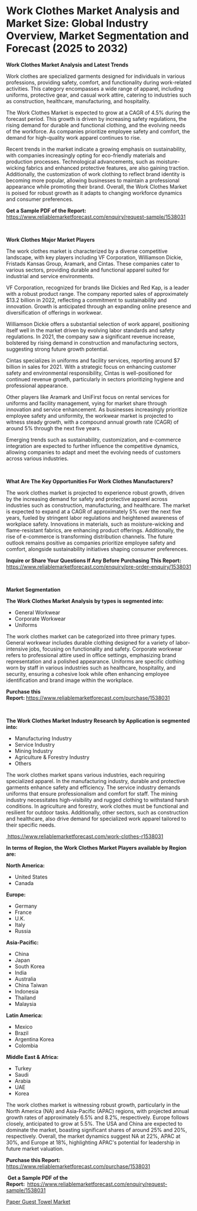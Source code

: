 <p><h1>Work Clothes Market Analysis and Market Size: Global Industry Overview, Market Segmentation and Forecast (2025 to 2032)</h1></p><p><strong>Work Clothes Market Analysis and Latest Trends</strong></p>
<p><p>Work clothes are specialized garments designed for individuals in various professions, providing safety, comfort, and functionality during work-related activities. This category encompasses a wide range of apparel, including uniforms, protective gear, and casual work attire, catering to industries such as construction, healthcare, manufacturing, and hospitality. </p><p>The Work Clothes Market is expected to grow at a CAGR of 4.5% during the forecast period. This growth is driven by increasing safety regulations, the rising demand for durable and functional clothing, and the evolving needs of the workforce. As companies prioritize employee safety and comfort, the demand for high-quality work apparel continues to rise.</p><p>Recent trends in the market indicate a growing emphasis on sustainability, with companies increasingly opting for eco-friendly materials and production processes. Technological advancements, such as moisture-wicking fabrics and enhanced protective features, are also gaining traction. Additionally, the customization of work clothing to reflect brand identity is becoming more popular, allowing businesses to maintain a professional appearance while promoting their brand. Overall, the Work Clothes Market is poised for robust growth as it adapts to changing workforce dynamics and consumer preferences.</p></p>
<p><strong>Get a Sample PDF of the Report:&nbsp;</strong> <a href="https://www.reliablemarketforecast.com/enquiry/request-sample/1538031?utm_campaign=3225&utm_medium=2&utm_source=Github&utm_content=ia&utm_term=05042025&utm_id=work-clothes">https://www.reliablemarketforecast.com/enquiry/request-sample/1538031</a></p>
<p>&nbsp;</p>
<p><strong>Work Clothes Major Market Players</strong></p>
<p><p>The work clothes market is characterized by a diverse competitive landscape, with key players including VF Corporation, Williamson Dickie, Fristads Kansas Group, Aramark, and Cintas. These companies cater to various sectors, providing durable and functional apparel suited for industrial and service environments.</p><p>VF Corporation, recognized for brands like Dickies and Red Kap, is a leader with a robust product range. The company reported sales of approximately $13.2 billion in 2022, reflecting a commitment to sustainability and innovation. Growth is anticipated through an expanding online presence and diversification of offerings in workwear.</p><p>Williamson Dickie offers a substantial selection of work apparel, positioning itself well in the market driven by evolving labor standards and safety regulations. In 2021, the company saw a significant revenue increase, bolstered by rising demand in construction and manufacturing sectors, suggesting strong future growth potential.</p><p>Cintas specializes in uniforms and facility services, reporting around $7 billion in sales for 2021. With a strategic focus on enhancing customer safety and environmental responsibility, Cintas is well-positioned for continued revenue growth, particularly in sectors prioritizing hygiene and professional appearance.</p><p>Other players like Aramark and UniFirst focus on rental services for uniforms and facility management, vying for market share through innovation and service enhancement. As businesses increasingly prioritize employee safety and uniformity, the workwear market is projected to witness steady growth, with a compound annual growth rate (CAGR) of around 5% through the next five years.</p><p>Emerging trends such as sustainability, customization, and e-commerce integration are expected to further influence the competitive dynamics, allowing companies to adapt and meet the evolving needs of customers across various industries.</p></p>
<p>&nbsp;</p>
<p><strong>What Are The Key Opportunities For Work Clothes Manufacturers?</strong></p>
<p><p>The work clothes market is projected to experience robust growth, driven by the increasing demand for safety and protective apparel across industries such as construction, manufacturing, and healthcare. The market is expected to expand at a CAGR of approximately 5% over the next five years, fueled by stringent labor regulations and heightened awareness of workplace safety. Innovations in materials, such as moisture-wicking and flame-resistant fabrics, are enhancing product offerings. Additionally, the rise of e-commerce is transforming distribution channels. The future outlook remains positive as companies prioritize employee safety and comfort, alongside sustainability initiatives shaping consumer preferences.</p></p>
<p><strong>Inquire or Share Your Questions If Any Before Purchasing This Report:</strong> <a href="https://www.reliablemarketforecast.com/enquiry/pre-order-enquiry/1538031?utm_campaign=3225&utm_medium=2&utm_source=Github&utm_content=ia&utm_term=05042025&utm_id=work-clothes">https://www.reliablemarketforecast.com/enquiry/pre-order-enquiry/1538031</a></p>
<p>&nbsp;</p>
<p><strong>Market Segmentation</strong></p>
<p><strong>The Work Clothes Market Analysis by types is segmented into:</strong></p>
<p><ul><li>General Workwear</li><li>Corporate Workwear</li><li>Uniforms</li></ul></p>
<p><p>The work clothes market can be categorized into three primary types. General workwear includes durable clothing designed for a variety of labor-intensive jobs, focusing on functionality and safety. Corporate workwear refers to professional attire used in office settings, emphasizing brand representation and a polished appearance. Uniforms are specific clothing worn by staff in various industries such as healthcare, hospitality, and security, ensuring a cohesive look while often enhancing employee identification and brand image within the workplace.</p></p>
<p><strong>Purchase this Report:&nbsp;</strong><a href="https://www.reliablemarketforecast.com/purchase/1538031?utm_campaign=3225&utm_medium=2&utm_source=Github&utm_content=ia&utm_term=05042025&utm_id=work-clothes">https://www.reliablemarketforecast.com/purchase/1538031</a></p>
<p>&nbsp;</p>
<p><strong>The Work Clothes Market Industry Research by Application is segmented into:</strong></p>
<p><ul><li>Manufacturing Industry</li><li>Service Industry</li><li>Mining Industry</li><li>Agriculture & Forestry Industry</li><li>Others</li></ul></p>
<p><p>The work clothes market spans various industries, each requiring specialized apparel. In the manufacturing industry, durable and protective garments enhance safety and efficiency. The service industry demands uniforms that ensure professionalism and comfort for staff. The mining industry necessitates high-visibility and rugged clothing to withstand harsh conditions. In agriculture and forestry, work clothes must be functional and resilient for outdoor tasks. Additionally, other sectors, such as construction and healthcare, also drive demand for specialized work apparel tailored to their specific needs.</p></p>
<p><a href="https://www.reliablemarketforecast.com/work-clothes-r1538031?utm_campaign=3225&utm_medium=2&utm_source=Github&utm_content=ia&utm_term=05042025&utm_id=work-clothes">&nbsp;https://www.reliablemarketforecast.com/work-clothes-r1538031</a></p>
<p><strong>In terms of Region, the Work Clothes Market Players available by Region are:</strong></p>
<p>
    <p> <strong> North America: </strong>
        <ul>
            <li>United States</li>
            <li>Canada</li>
        </ul>
        </p> 
    <p> <strong> Europe: </strong>
        <ul>
            <li>Germany</li>
            <li>France</li>
            <li>U.K.</li>
            <li>Italy</li>
            <li>Russia</li>
        </ul>
        </p> 
    <p> <strong> Asia-Pacific: </strong>
        <ul>
            <li>China</li>
            <li>Japan</li>
            <li>South Korea</li>
            <li>India</li>
            <li>Australia</li>
            <li>China Taiwan</li>
            <li>Indonesia</li>
            <li>Thailand</li>
            <li>Malaysia</li>
        </ul>
        </p> 
    <p> <strong> Latin America: </strong>
        <ul>
            <li>Mexico</li>
            <li>Brazil</li>
            <li>Argentina Korea</li>
            <li>Colombia</li>
        </ul>
        </p> 
    <p> <strong> Middle East & Africa: </strong>
        <ul>
            <li>Turkey</li>
            <li>Saudi</li>
            <li>Arabia</li>
            <li>UAE</li>
            <li>Korea</li>
        </ul>
    </p>
    </p>
<p><p>The work clothes market is witnessing robust growth, particularly in the North America (NA) and Asia-Pacific (APAC) regions, with projected annual growth rates of approximately 6.5% and 8.2%, respectively. Europe follows closely, anticipated to grow at 5.5%. The USA and China are expected to dominate the market, boasting significant shares of around 25% and 20%, respectively. Overall, the market dynamics suggest NA at 22%, APAC at 30%, and Europe at 18%, highlighting APAC's potential for leadership in future market valuation.</p></p>
<p><strong>Purchase this Report: </strong><a href="https://www.reliablemarketforecast.com/purchase/1538031?utm_campaign=3225&utm_medium=2&utm_source=Github&utm_content=ia&utm_term=05042025&utm_id=work-clothes">https://www.reliablemarketforecast.com/purchase/1538031</a></p>
<p>&nbsp;<strong>Get a Sample PDF of the Report:&nbsp;&nbsp;</strong><a href="https://www.reliablemarketforecast.com/enquiry/request-sample/1538031?utm_campaign=3225&utm_medium=2&utm_source=Github&utm_content=ia&utm_term=05042025&utm_id=work-clothes">https://www.reliablemarketforecast.com/enquiry/request-sample/1538031</a></p>
<p><strong></strong></p>
<p><p><a href="https://github.com/rianttegang/Market-Research-Report-List-1/blob/main/paper-guest-towel-market.md?utm_campaign=3225&utm_medium=2&utm_source=Github&utm_content=ia&utm_term=05042025&utm_id=work-clothes">Paper Guest Towel Market</a></p></p>